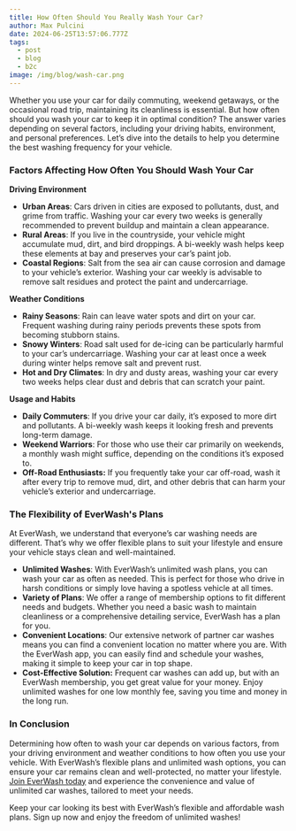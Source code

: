 ```yaml
---
title: How Often Should You Really Wash Your Car?
author: Max Pulcini
date: 2024-06-25T13:57:06.777Z
tags:
  - post
  - blog
  - b2c
image: /img/blog/wash-car.png
---
```

Whether you use your car for daily commuting, weekend getaways, or the occasional road trip, maintaining its cleanliness is essential. But how often should you wash your car to keep it in optimal condition? The answer varies depending on several factors, including your driving habits, environment, and personal preferences. Let’s dive into the details to help you determine the best washing frequency for your vehicle.

### Factors Affecting How Often You Should Wash Your Car

**Driving Environment**

* **Urban Areas**: Cars driven in cities are exposed to pollutants, dust, and grime from traffic. Washing your car every two weeks is generally recommended to prevent buildup and maintain a clean appearance.
* **Rural Areas**: If you live in the countryside, your vehicle might accumulate mud, dirt, and bird droppings. A bi-weekly wash helps keep these elements at bay and preserves your car’s paint job.
* **Coastal Regions**: Salt from the sea air can cause corrosion and damage to your vehicle’s exterior. Washing your car weekly is advisable to remove salt residues and protect the paint and undercarriage.

**Weather Conditions**

* **Rainy Seasons**: Rain can leave water spots and dirt on your car. Frequent washing during rainy periods prevents these spots from becoming stubborn stains.
* **Snowy Winters**: Road salt used for de-icing can be particularly harmful to your car’s undercarriage. Washing your car at least once a week during winter helps remove salt and prevent rust.
* **Hot and Dry Climates**: In dry and dusty areas, washing your car every two weeks helps clear dust and debris that can scratch your paint.

**Usage and Habits**

* **Daily Commuters**: If you drive your car daily, it’s exposed to more dirt and pollutants. A bi-weekly wash keeps it looking fresh and prevents long-term damage.
* **Weekend Warriors**: For those who use their car primarily on weekends, a monthly wash might suffice, depending on the conditions it’s exposed to.
* **Off-Road Enthusiasts:** If you frequently take your car off-road, wash it after every trip to remove mud, dirt, and other debris that can harm your vehicle’s exterior and undercarriage.

### The Flexibility of EverWash's Plans

At EverWash, we understand that everyone’s car washing needs are different. That’s why we offer flexible plans to suit your lifestyle and ensure your vehicle stays clean and well-maintained.

* **Unlimited Washes**: With EverWash’s unlimited wash plans, you can wash your car as often as needed. This is perfect for those who drive in harsh conditions or simply love having a spotless vehicle at all times.
* **Variety of Plans**: We offer a range of membership options to fit different needs and budgets. Whether you need a basic wash to maintain cleanliness or a comprehensive detailing service, EverWash has a plan for you.
* **Convenient Locations**: Our extensive network of partner car washes means you can find a convenient location no matter where you are. With the EverWash app, you can easily find and schedule your washes, making it simple to keep your car in top shape.
* **Cost-Effective Solution:** Frequent car washes can add up, but with an EverWash membership, you get great value for your money. Enjoy unlimited washes for one low monthly fee, saving you time and money in the long run.

### In Conclusion

Determining how often to wash your car depends on various factors, from your driving environment and weather conditions to how often you use your vehicle. With EverWash’s flexible plans and unlimited wash options, you can ensure your car remains clean and well-protected, no matter your lifestyle. [Join EverWash today](https://www.everwash.com/members) and experience the convenience and value of unlimited car washes, tailored to meet your needs.

Keep your car looking its best with EverWash’s flexible and affordable wash plans. Sign up now and enjoy the freedom of unlimited washes!